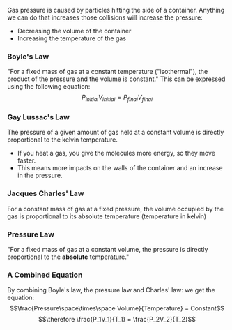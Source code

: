 Gas pressure is caused by particles hitting the side of a container. Anything we can do that increases those collisions will increase the pressure:
- Decreasing the volume of the container
- Increasing the temperature of the gas
### Boyle's Law
"For a fixed mass of gas at a constant temperature ("isothermal"), the product of the pressure and the volume is constant."
This can be expressed using the following equation:
$$P_{initial}V_{initial} = P_{final}V_{final}$$
### Gay Lussac's Law
The pressure of  a given amount of gas held at a constant volume is directly proportional to the kelvin temperature.
- If you heat a gas, you give the molecules more energy, so they move faster.
- This means more impacts on the walls of the container and an increase in the pressure.
### Jacques Charles' Law
For a constant mass of gas at a fixed pressure, the volume occupied by the gas is proportional to its absolute temperature (temperature in kelvin)
### Pressure Law
"For a fixed mass of gas at a constant volume, the pressure is directly proportional to the **absolute** temperature."
### A Combined Equation
By combining Boyle's law, the pressure law and Charles' law: we get the equation:
$$\frac{Pressure\space\times\space Volume}{Temperature} = Constant$$
$$\therefore \frac{P_1V_1}{T_1} = \frac{P_2V_2}{T_2}$$
